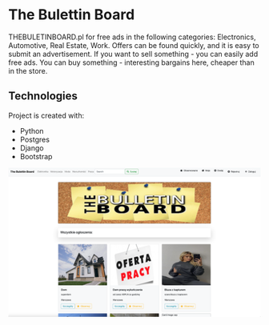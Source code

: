 # The Bulettin Board

THEBULETINBOARD.pl for free ads in the following categories: Electronics, Automotive, Real Estate, Work. 
Offers can be found quickly, and it is easy to submit an advertisement. 
If you want to sell something - you can easily add free ads. 
You can buy something - interesting bargains here, cheaper than in the store.

## Technologies
Project is created with:
* Python
* Postgres
* Django
* Bootstrap


![](static/widok_aplikacji.png)

